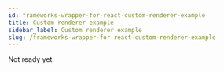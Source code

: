 ```yaml
---
id: frameworks-wrapper-for-react-custom-renderer-example
title: Custom renderer example
sidebar_label: Custom renderer example
slug: /frameworks-wrapper-for-react-custom-renderer-example
---
```


Not ready yet
